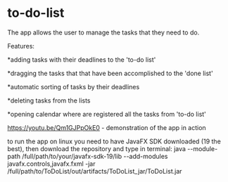 # to-do-list
The app allows the user to manage the tasks that they need to do.

Features:

*adding tasks with their deadlines to the 'to-do list'

*dragging the tasks that that have been accomplished to the 'done list'

*automatic sorting of tasks by their deadlines

*deleting tasks from the lists

*opening calendar where are registered all the tasks from 'to-do list'

https://youtu.be/Qm1GJPpOkE0 - demonstration of the app in action

to run the app on linux you need to have JavaFX SDK downloaded (19 the best), then
download the repository and type in terminal:
java --module-path /full/path/to/your/javafx-sdk-19/lib --add-modules javafx.controls,javafx.fxml -jar 
/full/path/to/ToDoList/out/artifacts/ToDoList_jar/ToDoList.jar

